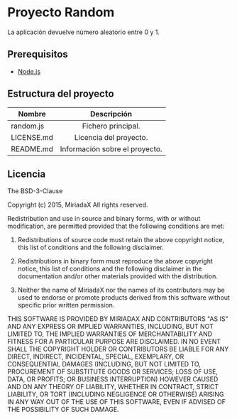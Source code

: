 Proyecto Random
=======================

La aplicación devuelve número aleatorio entre 0 y 1.

Prerequisitos
-------------

- [Node.js](http://nodejs.org)


Estructura del proyecto
-----------------

| Nombre                             | Descripción                                                 |
| ---------------------------------- |:-----------------------------------------------------------:|
| random.js                          | Fichero principal.                                          |
| LICENSE.md                         | Licencia del proyecto.                                      |
| README.md                          | Información sobre el proyecto.                              |


Licencia
-------

The BSD-3-Clause

Copyright (c) 2015, MiriadaX
All rights reserved.

Redistribution and use in source and binary forms, with or without modification, are permitted provided that the following conditions are met:

1. Redistributions of source code must retain the above copyright notice, this list of conditions and the following disclaimer.

2. Redistributions in binary form must reproduce the above copyright notice, this list of conditions and the following disclaimer in the documentation and/or other materials provided with the distribution.

3. Neither the name of MiriadaX nor the names of its contributors may be used to endorse or promote products derived from this software without specific prior written permission.

THIS SOFTWARE IS PROVIDED BY MIRIADAX AND CONTRIBUTORS "AS IS" AND ANY EXPRESS OR IMPLIED WARRANTIES, INCLUDING, BUT NOT LIMITED TO, THE IMPLIED WARRANTIES OF MERCHANTABILITY AND FITNESS FOR A PARTICULAR PURPOSE ARE DISCLAIMED. IN NO EVENT SHALL THE COPYRIGHT HOLDER OR CONTRIBUTORS BE LIABLE FOR ANY DIRECT, INDIRECT, INCIDENTAL, SPECIAL, EXEMPLARY, OR CONSEQUENTIAL DAMAGES (INCLUDING, BUT NOT LIMITED TO, PROCUREMENT OF SUBSTITUTE GOODS OR SERVICES; LOSS OF USE, DATA, OR PROFITS; OR BUSINESS INTERRUPTION) HOWEVER CAUSED AND ON ANY THEORY OF LIABILITY, WHETHER IN CONTRACT, STRICT LIABILITY, OR TORT (INCLUDING NEGLIGENCE OR OTHERWISE) ARISING IN ANY WAY OUT OF THE USE OF THIS SOFTWARE, EVEN IF ADVISED OF THE POSSIBILITY OF SUCH DAMAGE.